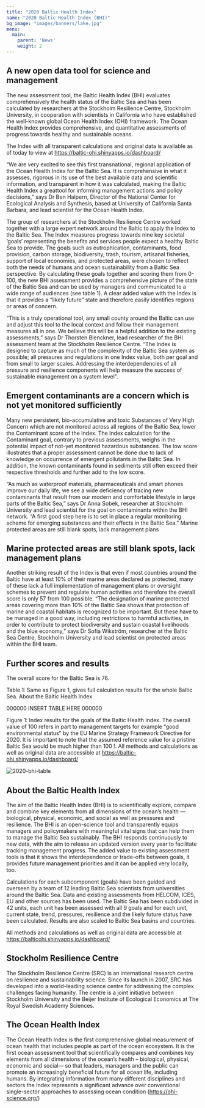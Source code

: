 ```yaml
---
title: "2020 Baltic Health Index"
name: "2020 Baltic Health Index (BHI)"
bg_image: "images/banners/lake.jpg"
menu:
  main:
    parent: 'News'
    weight: 2
---
```



## A new open data tool for science and management

The new assessment tool, the Baltic Health Index (BHI) evaluates comprehensively the health status of the Baltic Sea and has been calculated by researchers at the Stockholm Resilience Centre, Stockholm University, in cooperation with scientists in California who have established the well-known global Ocean Health Index (OHI) framework. The Ocean Health Index provides comprehensive, and quantitative assessments of progress towards healthy and sustainable oceans.

The Index with all transparent calculations and original data is available as of today to view at https://baltic-ohi.shinyapps.io/dashboard/

“We are very excited to see this first transnational, regional application of the Ocean Health Index for the Baltic Sea. It is comprehensive in what it assesses, rigorous in its use of the best available data and scientific information, and transparent in how it was calculated, making the Baltic Health Index a greattool for informing management actions and policy decisions,” says Dr Ben Halpern, Director of the National Center for Ecological Analysis and Synthesis, based at University of California Santa Barbara, and lead scientist for the Ocean Health Index.

The group of researchers at the Stockholm Resilience Centre worked together with a large expert network around the Baltic to apply the Index to the Baltic Sea. The Index measures progress towards nine key societal ‘goals’ representing the benefits and services people expect a healthy Baltic Sea to provide. The goals such as eutrophication, contaminants, food provision, carbon storage, biodiversity, trash, tourism, artisanal fisheries, support of local economies, and protected areas, were chosen to reflect both the needs of humans and ocean sustainability from a Baltic Sea perspective. By calculating these goals together and scoring them from 0-100, the new BHI assessment provides a comprehensive picture of the state of the Baltic Sea and can be used by managers and communicated to a wide range of audiences (see table 1). A clear added value with the Index is that it provides a “likely future” state and therefore easily identifies regions or areas of concern.

“This is a truly operational tool, any small county around the Baltic can use and adjust this tool to the local context and follow their management measures all in one. We believe this will be a helpful addition to the existing assessments,” says Dr Thorsten Blenckner, lead researcher of the BHI assessment team at the Stockholm Resilience Centre. “The Index is designed to capture as much of the complexity of the Baltic Sea system as possible; all pressures and regulations in one Index value, both per goal and from small to larger scales. Addressing the interdependencies of all pressure and resilience components will help measure the success of sustainable management on a system level”.

## Emergent contaminants are a concern which is not yet monitored sufficiently

Many new persistent, bio-accumulative and toxic Substances of Very High Concern which are not monitored across all regions of the Baltic Sea, lower the Contaminant score of the Index. The Index calculation for the Contaminant goal, contrary to previous assessments, weighs in the potential impact of not-yet monitored hazardous substances. The low score illustrates that a proper assessment cannot be done due to lack of knowledge on occurrence of emergent pollutants in the Baltic Sea. In addition, the known contaminants found in sediments still often exceed their respective thresholds and further add to the low score.

“As much as waterproof materials, pharmaceuticals and smart phones improve our daily life, we see a wide deficiency of tracing new contaminants that result from our modern and comfortable lifestyle in large parts of the Baltic Sea,” says Dr Anna Sobek, researcher at Stockholm University and lead scientist for the goal on contaminants within the BHI network. “A first good step here is to set in place a regular monitoring scheme for emerging substances and their effects in the Baltic Sea.” Marine protected areas are still blank spots, lack management plans

## Marine protected areas are still blank spots, lack management plans

Another striking result of the Index is that even if most countries around the Baltic have at least 10% of their marine areas declared as protected, many of these lack a full implementation of management plans or oversight schemes to prevent and regulate human activities and therefore the overall score is only 57 from 100 possible. “The designation of marine protected areas covering more than 10% of the Baltic Sea shows that protection of marine and coastal habitats is recognized to be important. But these have to be managed in a good way, including restrictions to harmful activities, in order to contribute to protect biodiversity and sustain coastal livelihoods and the blue economy,” says Dr Sofia Wikström, researcher at the Baltic Sea Centre, Stockholm University and lead scientist on protected areas within the BHI team.

## Further scores and results

The overall score for the Baltic Sea is 76.

Table 1: Same as Figure 1, gives full calculation results for the whole Baltic Sea. About the Baltic Health Index

000000 INSERT TABLE HERE 000000

Figure 1: Index results for the goals of the Baltic Health Index. The overall value of 100 refers in part to management targets for example “good environmental status” by the EU Marine Strategy Framework Directive for 2020. It is important to note that the assumed reference value for a pristine Baltic Sea would be much higher than 100 !. All methods and calculations as well as original data are accessible at https://baltic-ohi.shinyapps.io/dashboard/

![2020-bhi-table](/images/plots/bhi_pie.png)

## About the Baltic Health Index
The aim of the Baltic Health Index (BHI) is to scientifically explore, compare and combine key elements from all dimensions of the ocean’s health — biological, physical, economic, and social as well as pressures and resilience. The BHI is an open-science tool and transparently equips managers and policymakers with meaningful vital signs that can help them to manage the Baltic Sea sustainably. The BHI responds continuously to new data, with the aim to release an updated version every year to facilitate tracking management progress. The added value to existing assessment tools is that it shows the interdependence or trade-offs between goals, it provides future management priorities and it can be applied very locally, too.

Calculations for each subcomponent (goals) have been guided and overseen by a team of 12 leading Baltic Sea scientists from universities around the Baltic Sea. Data and existing assessments from HELCOM, ICES, EU and other sources has been used. The Baltic Sea has been subdivided in 42 units, each unit has been assessed with all 9 goals and for each unit, current state, trend, pressures, resilience and the likely future status have been calculated. Results are also scaled to Baltic Sea basins and countries.

All methods and calculations as well as original data are accessible at https://balticohi.shinyapps.io/dashboard/

## Stockholm Resilience Centre
The Stockholm Resilience Centre (SRC) is an international research centre on resilience and sustainability science. Since its launch in 2007, SRC has developed into a world-leading science centre for addressing the complex challenges facing humanity. The centre is a joint initiative between Stockholm University and the Beijer Institute of Ecological Economics at The Royal Swedish Academy Sciences.

## The Ocean Health Index
The Ocean Health Index is the first comprehensive global measurement of ocean health that includes people as part of the ocean ecosystem. It is the first ocean assessment tool that scientifically compares and combines key elements from all dimensions of the ocean’s health – biological, physical, economic and social— so that leaders, managers and the public can promote an increasingly beneficial future for all ocean life, including humans. By integrating information from many different disciplines and sectors the Index represents a significant advance over conventional single-sector approaches to assessing ocean condition (https://ohi-science.org/)
